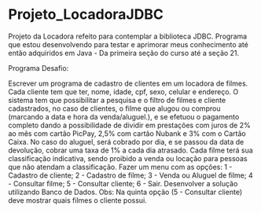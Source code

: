 # Projeto_LocadoraJDBC
Projeto da Locadora refeito para contemplar a biblioteca JDBC.
Programa que estou desenvolvendo para testar e aprimorar meus conhecimento até então adquiridos em Java - Da primeira seção do curso até a seção 21.

Programa Desafio:

Escrever um programa de cadastro de clientes em um locadora de filmes. Cada cliente tem que ter, nome, idade, cpf, sexo, celular e endereço. O sistema tem que possibilitar a pesquisa e o filtro de filmes e cliente cadastrados, no caso de clientes, o filme que alugou ou comprou (marcando a data e hora da venda/aluguel.), e se efetuou o pagamento completo dando a possibilidade de dividir em prestações com juros de 2% ao mês com cartão PicPay, 2,5% com cartão Nubank e 3% com o Cartão Caixa. No caso do aluguel, será cobrado por dia, e se passou da data de devolução, cobrar uma taxa de 1% a cada dia atrasado. Cada filme terá sua classificação indicativa, sendo proibido a venda ou locação para pessoas que não atendam a classificação. Fazer um menu com as opções: 1 - Cadastro de cliente; 2 - Cadastro de filme; 3 - Venda ou Aluguel de filme; 4 - Consultar filme; 5 - Consultar cliente; 6 - Sair. Desenvolver a solução utilizando Banco de Dados. Obs: Na quinta opção (5 - Consultar cliente) deve mostrar quais filmes o cliente possui.

